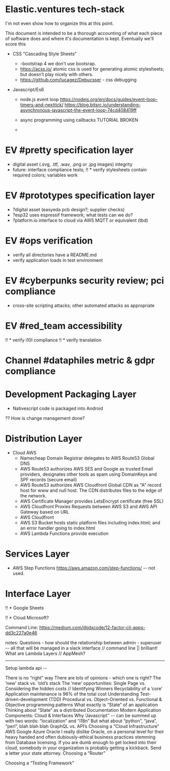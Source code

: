 # Elastic.ventures tech-stack
I'm not even show how to organize this at this point. 

This document is intended to be a thorough accounting of what each piece of software does and where it's documentation is kept. 
Eventually we'll score this 

* CSS "Cascading Style Sheets"
  * -bootstrap 4  we don't use bootsrap.
  * https://acss.io/  atomic css is used for generating atomic stylesheets; but doesn’t play nicely with others. 
  * https://github.com/lucagez/Debucsser - css debugging


* Javascript/Es6
  * node.js event loop
    https://nodejs.org/en/docs/guides/event-loop-timers-and-nexttick/
    https://blog.bitsrc.io/understanding-asynchronous-javascript-the-event-loop-74cd408419ff
    
  * async programming using callbacks
    TUTORIAL BROKEN
  * 


# EV #pretty specification layer
* digital asset (.svg, .ttf, .wav, .png or .jpg images) integrity 
* future: interface compliance tests; 
!! * verify stylesheets contain required colors; variables work

# EV #prototypes specification layer
* ?digital asset (easyeda pcb design?; supplier checks)
* ?esp32 uses espressif framework; what tests can we do?
* ?platform.io interface to cloud via AWS MQTT or equivalent (tbd)

# EV #ops verification
* verify all directories have a README.md
* verify application loads in test environment

# EV #cyberpunks security review; pci compliance
* cross-site scripting attacks; other automated attacks as appropriate

# EV #red_team accessibility
!! * verify i10l compliance
!! * verify translation

# Channel #dataphiles metric & gdpr compliance

# Development Packaging Layer
* Nativescript code is packaged into Android

?? How is change management done? 

# Distribution Layer
* Cloud AWS 
  * Namecheap Domain Registrar delegates to AWS Route53 Global DNS
  * AWS Route53 authorizes AWS SES and Google as trusted Email providers, designates other tools as spam using DomainKeys and SPF records (secure email)
  * AWS Route53 authorizes AWS Cloudfront Global CDN as "A" record host for www and null host.   The CDN distributes files to the edge of the network.
  * AWS Certificate Manager provides LetsEncrypt certificate (free SSL)
  * AWS Cloudfront Proxies Requests between AWS S3 and AWS API Gateway based on URL 
  * AWS Cloudfront 
  * AWS S3 Bucket hosts static platform files including index.html; and an error handler going to index.html
  * AWS Lambda Functions provide execution


# Services Layer
  * AWS Step Functions https://aws.amazon.com/step-functions/ -- not used. 


# Interface Layer
!! * Google Sheets

!! * Cloud Microsoft? 





Command Line:
https://medium.com/@jdxcode/12-factor-cli-apps-dd3c227a0e46


notes:
Questions - how should the relationship between admin - superuser -- all that will be managed in a slack interface // command line || brilliant!
What are Lambda Layers // AppMesh?



-----



Setup lambda api --







There is no “right” way
There are lots of opinions - which one is right?
The ‘new’ stack vs. ‘old’s stack
The ‘new’ opportunities:  Single Page vs.
Considering the hidden costs // Identifying Winners
Recyclability of a ‘core’
Application maintenance is 96% of the total cost
Understanding Test-driven-development (TDD)
Procedural vs. Object-Oriented vs. Functional & Objective programming patterns
What exactly is “State” of an application
Thinking about “State” as a distributed 
Documentation
Modern Application Components: Cloud & Interfaces
Why ‘Javascript’’ -- can be summed up with two words: “localization” and “i18n”
But what about “python”, “java”, “perl”, blah blah blah
GraphQL vs. API’s
Choosing a “Cloud Infrastructure”
AWS
Google
Azure
Oracle
I really dislike Oracle, on a personal level for their heavy handed and often dubiously-ethical  business practices stemming from Database licensing.  If you are dumb enough to get locked into their cloud, somebody in your organization is probably getting a kickback.  Send a letter your state attorney. 
Choosing a “Router” 

Choosing a “Testing Framework”



